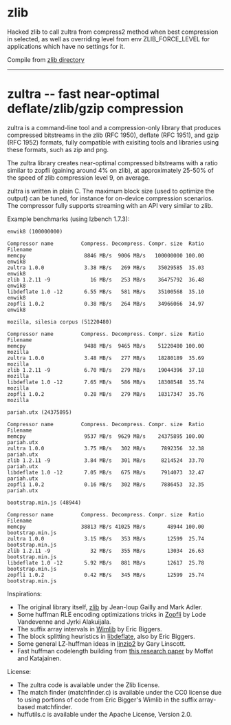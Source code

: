 zlib
====

Hacked zlib to call zultra from compress2 method when best compression in selected, as well as overriding level from
env ZLIB_FORCE_LEVEL for applications which have no settings for it.

Compile from [zlib directory](tool/zlib)


---

zultra -- fast near-optimal deflate/zlib/gzip compression
=========================================================

zultra is a command-line tool and a compression-only library that produces compressed bitstreams in the zlib (RFC 1950), deflate (RFC 1951), and gzip (RFC 1952) formats, fully compatible with exisiting tools and libraries using these formats, such as zip and png.

The zultra library creates near-optimal compressed bitstreams with a ratio similar to zopfli (gaining around 4% on zlib), at approximately 25-50% of the speed of zlib compression level 9, on average. 

zultra is written in plain C. The maximum block size (used to optimize the output) can be tuned, for instance for on-device compression scenarios. The compressor fully supports streaming with an API very similar to zlib. 

Example benchmarks (using lzbench 1.7.3):

    enwik8 (100000000)

    Compressor name         Compress. Decompress. Compr. size  Ratio Filename
    memcpy                   8846 MB/s  9006 MB/s   100000000 100.00 enwik8
    zultra 1.0.0             3.38 MB/s   269 MB/s    35029585  35.03 enwik8
    zlib 1.2.11 -9             16 MB/s   253 MB/s    36475792  36.48 enwik8
    libdeflate 1.0 -12       6.55 MB/s   581 MB/s    35100568  35.10 enwik8
    zopfli 1.0.2             0.38 MB/s   264 MB/s    34966066  34.97 enwik8

    mozilla, silesia corpus (51220480)

    Compressor name         Compress. Decompress. Compr. size  Ratio Filename
    memcpy                   9488 MB/s  9465 MB/s    51220480 100.00 mozilla
    zultra 1.0.0             3.48 MB/s   277 MB/s    18280189  35.69 mozilla
    zlib 1.2.11 -9           6.70 MB/s   279 MB/s    19044396  37.18 mozilla
    libdeflate 1.0 -12       7.65 MB/s   586 MB/s    18308548  35.74 mozilla
    zopfli 1.0.2             0.28 MB/s   279 MB/s    18317347  35.76 mozilla

    pariah.utx (24375895)

    Compressor name         Compress. Decompress. Compr. size  Ratio Filename
    memcpy                   9537 MB/s  9629 MB/s    24375895 100.00 pariah.utx
    zultra 1.0.0             3.75 MB/s   302 MB/s     7892356  32.38 pariah.utx
    zlib 1.2.11 -9           3.84 MB/s   301 MB/s     8214524  33.70 pariah.utx
    libdeflate 1.0 -12       7.05 MB/s   675 MB/s     7914073  32.47 pariah.utx
    zopfli 1.0.2             0.16 MB/s   302 MB/s     7886453  32.35 pariah.utx

    bootstrap.min.js (48944)

    Compressor name         Compress. Decompress. Compr. size  Ratio Filename
    memcpy                  38813 MB/s 41025 MB/s       48944 100.00 bootstrap.min.js
    zultra 1.0.0             3.15 MB/s   353 MB/s       12599  25.74 bootstrap.min.js
    zlib 1.2.11 -9             32 MB/s   355 MB/s       13034  26.63 bootstrap.min.js
    libdeflate 1.0 -12       5.92 MB/s   881 MB/s       12617  25.78 bootstrap.min.js
    zopfli 1.0.2             0.42 MB/s   345 MB/s       12599  25.74 bootstrap.min.js

Inspirations:

* The original library itself, [zlib](https://github.com/madler/zlib) by Jean-loup Gailly and Mark Adler.
* Some huffman RLE encoding optimizations tricks in [Zopfli](https://github.com/google/zopfli) by Lode Vandevenne and Jyrki Alakuijala.
* The suffix array intervals in [Wimlib](https://wimlib.net/git/?p=wimlib;a=tree) by Eric Biggers.
* The block splitting heuristics in [libdeflate](https://github.com/ebiggers/libdeflate), also by Eric Biggers.
* Some general LZ-huffman ideas in [linzip2](https://glinscott.github.io/lz/index.html) by Gary Linscott.
* Fast huffman codelength building from [this research paper](http://hjemmesider.diku.dk/~jyrki/Paper/WADS95.pdf) by Moffat and Katajainen.

License:

* The zultra code is available under the Zlib license.
* The match finder (matchfinder.c) is available under the CC0 license due to using portions of code from Eric Bigger's Wimlib in the suffix array-based matchfinder.
* huffutils.c is available under the Apache License, Version 2.0.
